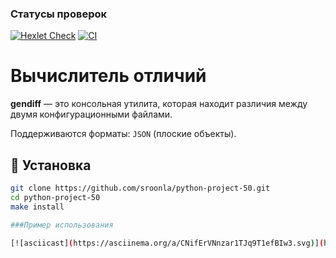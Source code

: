 ### Статусы проверок

[![Hexlet Check](https://github.com/sroonla/python-project-50/actions/workflows/hexlet-check.yml/badge.svg)](https://github.com/sroonla/python-project-50/actions)
[![CI](https://github.com/sroonla/python-project-50/actions/workflows/python-app.yml/badge.svg)](https://github.com/sroonla/python-project-50/actions)

# Вычислитель отличий

**gendiff** — это консольная утилита, которая находит различия между двумя конфигурационными файлами.

Поддерживаются форматы: `JSON` (плоские объекты).

## 🔧 Установка

```bash
git clone https://github.com/sroonla/python-project-50.git
cd python-project-50
make install

###Пример использования

[![asciicast](https://asciinema.org/a/CNifErVNnzar1TJq9T1efBIw3.svg)](https://asciinema.org/a/CNifErVNnzar1TJq9T1efBIw3)
